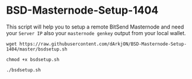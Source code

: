 # BSD-Masternode-Setup-1404
This script will help you to setup a remote BitSend Masternode and need your `Server IP` also your `masternode genkey` output from your local wallet.

`wget https://raw.githubusercontent.com/dArkjON/BSD-Masternode-Setup-1404/master/bsdsetup.sh`

`chmod +x bsdsetup.sh`

`./bsdsetup.sh`
